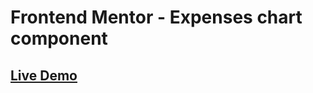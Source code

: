 # Frontend Mentor - Expenses chart component

## [Live Demo](https://papaya-maamoul-31188b.netlify.app)
